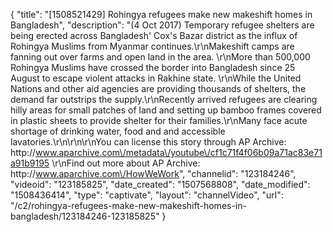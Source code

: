 {
    "title": "[1508521429] Rohingya refugees make new makeshift homes in Bangladesh",
    "description": "(4 Oct 2017) Temporary refugee shelters are being erected across Bangladesh' Cox's Bazar district as the influx of Rohingya Muslims from Myanmar continues.\r\nMakeshift camps are fanning out over farms and open land in the area. \r\nMore than 500,000 Rohingya Muslims have crossed the border into Bangladesh since 25 August to escape violent attacks in Rakhine state. \r\nWhile the United Nations and other aid agencies are providing thousands of shelters, the demand far outstrips the supply.\r\nRecently arrived refugees are clearing hilly areas for small patches of land and setting up bamboo frames covered in plastic sheets to provide shelter for their families.\r\nMany face acute shortage of drinking water, food and and accessible lavatories.\r\n\r\n\r\nYou can license this story through AP Archive: http:\/\/www.aparchive.com\/metadata\/youtube\/cf1c71f4f06b09a71ac83e71a91b9195 \r\nFind out more about AP Archive: http:\/\/www.aparchive.com\/HowWeWork",
    "channelid": "123184246",
    "videoid": "123185825",
    "date_created": "1507568808",
    "date_modified": "1508436414",
    "type": "captivate",
    "layout": "channelVideo",
    "url": "\/c2\/rohingya-refugees-make-new-makeshift-homes-in-bangladesh\/123184246-123185825"
}